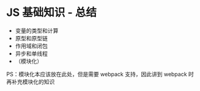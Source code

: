 # JS 基础知识 - 总结

- 变量的类型和计算
- 原型和原型链
- 作用域和闭包
- 异步和单线程
- （模块化）

PS：模块化本应该放在此处，但是需要 webpack 支持，因此讲到 webpack 时再补充模块化的知识
